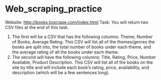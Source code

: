 # Web_scraping_practice
Website: http://books.toscrape.com/index.html
Task: You will return two CSV files at the end of this task.  
1.	The first will be a CSV that has the following columns: Theme, Number of Books, Average Rating.  This CSV will list all of the themes/genres the books are split into, the total number of books under each theme, and the average rating of all the books under each theme.
2.	The second will have the following columns: Title, Rating, Price, Number Available, Product Description.  This CSV will list all of the books on the site by title and will include each book’s rating, price, availability, and description (which will be a few sentences long).
